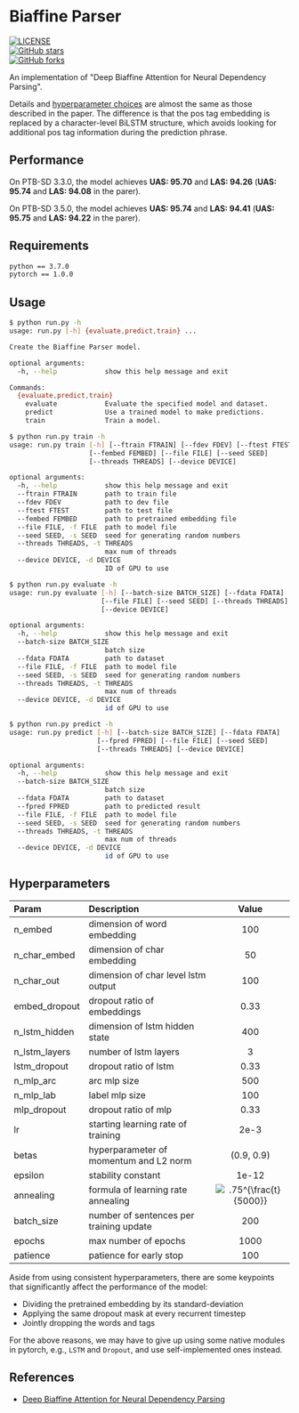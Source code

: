 # Biaffine Parser

[![LICENSE](https://img.shields.io/github/license/zysite/biaffine-parser.svg)](https://github.com/zysite/biaffine-parser/blob/master/LICENSE)	
[![GitHub stars](https://img.shields.io/github/stars/zysite/biaffine-parser.svg)](https://github.com/zysite/biaffine-parser/stargazers)		
[![GitHub forks](https://img.shields.io/github/forks/zysite/biaffine-parser.svg)](https://github.com/zysite/biaffine-parser/network/members)

An implementation of "Deep Biaffine Attention for Neural Dependency Parsing".

Details and [hyperparameter choices](#Hyperparameters) are almost the same as those described in the paper. The difference is that the pos tag embedding is replaced by a character-level BiLSTM structure, which avoids looking for additional pos tag information during the prediction phrase.

## Performance

On PTB-SD 3.3.0, the model achieves **UAS: 95.70** and **LAS: 94.26** (**UAS: 95.74** and **LAS: 94.08** in the parer).

On PTB-SD 3.5.0, the model achieves **UAS: 95.74** and **LAS: 94.41** (**UAS: 95.75** and **LAS: 94.22** in the parer).

## Requirements

```txt
python == 3.7.0
pytorch == 1.0.0
```

## Usage

```sh
$ python run.py -h
usage: run.py [-h] {evaluate,predict,train} ...

Create the Biaffine Parser model.

optional arguments:
  -h, --help            show this help message and exit

Commands:
  {evaluate,predict,train}
    evaluate            Evaluate the specified model and dataset.
    predict             Use a trained model to make predictions.
    train               Train a model.

$ python run.py train -h
usage: run.py train [-h] [--ftrain FTRAIN] [--fdev FDEV] [--ftest FTEST]
                    [--fembed FEMBED] [--file FILE] [--seed SEED]
                    [--threads THREADS] [--device DEVICE]

optional arguments:
  -h, --help            show this help message and exit
  --ftrain FTRAIN       path to train file
  --fdev FDEV           path to dev file
  --ftest FTEST         path to test file
  --fembed FEMBED       path to pretrained embedding file
  --file FILE, -f FILE  path to model file
  --seed SEED, -s SEED  seed for generating random numbers
  --threads THREADS, -t THREADS
                        max num of threads
  --device DEVICE, -d DEVICE
                        ID of GPU to use

$ python run.py evaluate -h
usage: run.py evaluate [-h] [--batch-size BATCH_SIZE] [--fdata FDATA]
                       [--file FILE] [--seed SEED] [--threads THREADS]
                       [--device DEVICE]

optional arguments:
  -h, --help            show this help message and exit
  --batch-size BATCH_SIZE
                        batch size
  --fdata FDATA         path to dataset
  --file FILE, -f FILE  path to model file
  --seed SEED, -s SEED  seed for generating random numbers
  --threads THREADS, -t THREADS
                        max num of threads
  --device DEVICE, -d DEVICE
                        id of GPU to use

$ python run.py predict -h
usage: run.py predict [-h] [--batch-size BATCH_SIZE] [--fdata FDATA]
                      [--fpred FPRED] [--file FILE] [--seed SEED]
                      [--threads THREADS] [--device DEVICE]

optional arguments:
  -h, --help            show this help message and exit
  --batch-size BATCH_SIZE
                        batch size
  --fdata FDATA         path to dataset
  --fpred FPRED         path to predicted result
  --file FILE, -f FILE  path to model file
  --seed SEED, -s SEED  seed for generating random numbers
  --threads THREADS, -t THREADS
                        max num of threads
  --device DEVICE, -d DEVICE
                        id of GPU to use
```

## Hyperparameters

| Param         | Description                             |                                                Value                                                 |
| :------------ | :-------------------------------------- | :--------------------------------------------------------------------------------------------------: |
| n_embed       | dimension of word embedding             |                                                 100                                                  |
| n_char_embed  | dimension of char embedding             |                                                  50                                                  |
| n_char_out    | dimension of char level lstm output     |                                                 100                                                  |
| embed_dropout | dropout ratio of embeddings             |                                                 0.33                                                 |
| n_lstm_hidden | dimension of lstm hidden state          |                                                 400                                                  |
| n_lstm_layers | number of lstm layers                   |                                                  3                                                   |
| lstm_dropout  | dropout ratio of lstm                   |                                                 0.33                                                 |
| n_mlp_arc     | arc mlp size                            |                                                 500                                                  |
| n_mlp_lab     | label mlp size                          |                                                 100                                                  |
| mlp_dropout   | dropout ratio of mlp                    |                                                 0.33                                                 |
| lr            | starting learning rate of training      |                                                 2e-3                                                 |
| betas         | hyperparameter of momentum and L2 norm  |                                              (0.9, 0.9)                                              |
| epsilon       | stability constant                      |                                                1e-12                                                 |
| annealing     | formula of learning rate annealing      | <img src="https://latex.codecogs.com/gif.latex?.75^{\frac{t}{5000}}" title=".75^{\frac{t}{5000}}" /> |
| batch_size    | number of sentences per training update |                                                 200                                                  |
| epochs        | max number of epochs                    |                                                 1000                                                 |
| patience      | patience for early stop                 |                                                 100                                                  |

Aside from using consistent hyperparameters, there are some keypoints that significantly affect the performance of the model:

- Dividing the pretrained embedding by its standard-deviation
- Applying the same dropout mask at every recurrent timestep
- Jointly dropping the words and tags

For the above reasons, we may have to give up using some native modules in pytorch, e.g., `LSTM` and `Dropout`, and use self-implemented ones instead.

## References

* [Deep Biaffine Attention for Neural Dependency Parsing](https://arxiv.org/abs/1611.01734)